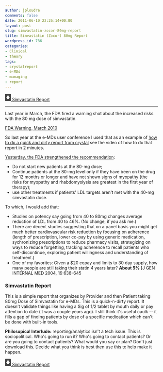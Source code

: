 ```yaml
---
author: jploudre
comments: false
date: 2011-06-10 22:26:14+00:00
layout: post
slug: simvastatin-zocor-80mg-report
title: Simvastatin (Zocor) 80mg Report
wordpress_id: 786
categories:
- Clinical
- theory
tags:
- crystalreport
- e-MDs
- managing
- report
---
```


[![](/files/2011/01/57-download.png) Simvastatin Report](/files/2011/06/Simvastatin.zip)

------------

Last year in March, the FDA fired a warning shot about the increased risks with the 80 mg dose of simvastatin.

[FDA Warning, March 2010](http://www.fda.gov/NewsEvents/Newsroom/PressAnnouncements/ucm205215.htm)

So last year at the e-MDs user conference I used that as an example of [how to do a quick and dirty report from crystal](http://unchart.com/2011/data-driven-practice/) see the video of how  to do that report in 2 minutes.

[Yesterday, the FDA strengthened the recommendation](http://www.fda.gov/Drugs/DrugSafety/ucm256581.htm):

- Do not start new patients at the 80-mg dose;
- Continue patients at the 80-mg level only if they have been on the drug for 12 months or longer and have not shown signs of myopathy (the risks for myopathy and rhabdomyolysis are greatest in the first year of therapy);
- use other treatments if patients' LDL targets aren't met with the 40-mg simvastatin dose.

To which, I would add that:

- Studies on potency say going from 40 to 80mg changes average reduction of LDL from 40 to 46%. (No change, if you ask me.)
- There are decent studies suggesting that on a panel basis you might get much better cardiovascular risk reduction by focusing on adherence (length of prescription, lower co-pay by using generic medication, sychronizing prescriptions to reduce pharmacy visits, strategizing on ways to reduce forgetting, tracking adherence to recall patients who self-discontinue, exploring patient willingness and understanding of treatment.)
- One of my favorites: Given a $20 copay and limits to 30 day supply, how many people are still taking their statin 4 years later? **About 5%** [J GEN INTERNAL MED 2004, 19:638-645

### Simvastatin Report

This is a simple report that organizes by Provider and then Patient taking 80mg Dose of Simvastatin for e-MDs. This is a quick-n-dirty report. It doesn't validate things like having a Sig of 1/2 tablet by mouth daily or pay attention to date (it was a couple years ago). I still think it's  useful caulk -- it fills a gap of finding patients by dose of a specific medication which can't be done with built-in tools.

**Philosopical Interlude:** reporting/analytics isn't a tech issue. This is sociopolitical. Who's going to run it? Who's going to contact patients? Or are you going to contact patients? What would you say or plan? Don't just download this. Decide what you think is best then use this to help make it happen.

[![](/files/2011/01/57-download.png) Simvastatin Report](/files/2011/06/Simvastatin.zip)
